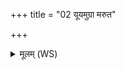 +++
title = "02 यूयमुग्रा मरुत"

+++
<details><summary>मूलम् (WS)</summary>

यूयमुग्रा मरुत ईदृशे स्थाभि प्रेत मृडत सहध्वम् ।  
अमीमृडन् वसवो नाथितेभ्यो ऽग्निर्ह्येषां विद्वान् प्रत्येतु शत्रून् ॥ २ ॥
</details>
